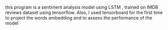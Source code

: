 this program is a sentiment analysis model using LSTM , trained on IMDB reviews dataset using tensorflow. Also, I used tensorboard for the first time to project the words embedding and to assess the performance of the model
